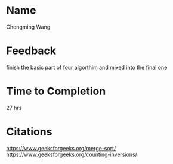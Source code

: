 # Name
Chengming Wang

# Feedback
finish the basic part of four algorthim and mixed into the final one

# Time to Completion
27 hrs

# Citations
https://www.geeksforgeeks.org/merge-sort/
https://www.geeksforgeeks.org/counting-inversions/